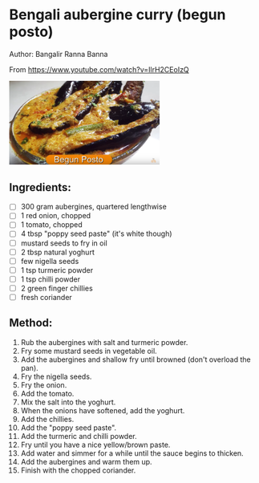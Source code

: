 # Bengali aubergine curry (begun posto)
Author: Bangalir Ranna Banna

From https://www.youtube.com/watch?v=IlrH2CEoIzQ

<img src='../recipes/begun-posto.png' width='300px'>


## Ingredients:
- [ ] 300 gram aubergines, quartered lengthwise
- [ ] 1 red onion, chopped
- [ ] 1 tomato, chopped
- [ ] 4 tbsp "poppy seed paste" (it's white though)
- [ ] mustard seeds to fry in oil
- [ ] 2 tbsp natural yoghurt
- [ ] few nigella seeds
- [ ] 1 tsp turmeric powder
- [ ] 1 tsp chilli powder
- [ ] 2 green finger chillies
- [ ] fresh coriander

## Method:
1. Rub the aubergines with salt and turmeric powder.
2. Fry some mustard seeds in vegetable oil.
3. Add the aubergines and shallow fry until browned (don't overload the pan).
4. Fry the nigella seeds.
5. Fry the onion.
6. Add the tomato.
7. Mix the salt into the yoghurt.
8. When the onions have softened, add the yoghurt.
9. Add the chillies.
10. Add the "poppy seed paste".
11. Add the turmeric and chilli powder.
12. Fry until you have a nice yellow/brown paste.
13. Add water and simmer for a while until the sauce begins to thicken.
14. Add the aubergines and warm them up.
15. Finish with the chopped coriander.
